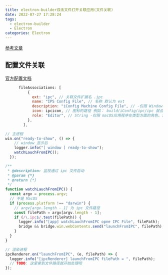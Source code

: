 ```yaml
---
title: electron-builder双击文件打开关联应用(文件关联)
date: 2022-07-27 17:28:24
tags:
  - electron-builder
  - Electron
categories: Electron
---
```


[参考文章](https://blog.csdn.net/jingjingchen1014/article/details/121223905)

## 配置文件关联

[官方配置文档](https://www.electron.build/configuration/configuration#PlatformSpecificBuildOptions-fileAssociations)

```js
      fileAssociations: [
          {
            ext: "ipc", // 关联文件扩展名 .ipc
            name: "IPS Config File", // 名称 默认为 ext
            description: "iConfig Machine Config File", // -仅限 Windows 文件描述
            icon: ipcicon, // 图标的路径 例如： build/iConfig/ipc/ipc 就会去读取 build/iConfig/ipc/ipc.ico (.icns对于 MacOS 和.ico Windows)
            role: "Editor", // String -仅限 macOS应用程序在类型方面的角色。该值可以是Editor、Viewer、Shell或None。对应于CFBundleTypeRole
          },
        ],
```

```js
// 主进程
win.on("ready-to-show", () => {
    // window 显示后
    logger.info("[ window ] ready-to-show");
    watchLauchFromIPC();
  });

/**
 * @description: 监视通过 ipc 文件启动
 * @param {*}
 * @return {*}
 */
function watchLauchFromIPC() {
  const argv = process.argv;
  // 不是 MacOS
  if (process.platform !== "darwin") {
    // argv[argv.length - 1] 为 ipc 文件路径
    const filePath = argv[argv.length - 1];
    if (/\.ipc$/.test(filePath)) {
      logger.info("[app] watchLauchFromIPC opne IPC File", filePath);
      bridge && bridge.win.webContents.send("launchFromIPC", filePath);
    }
  }
}
```

```js
// 渲染进程
ipcRenderer.on("launchFromIPC", (e, filePath) => {
  logger.info("[ipcRenderer] launchFromIPC filePath = ", filePath);
  // TODO: 这里拿到文件路径就开始处理吧 
});

```
